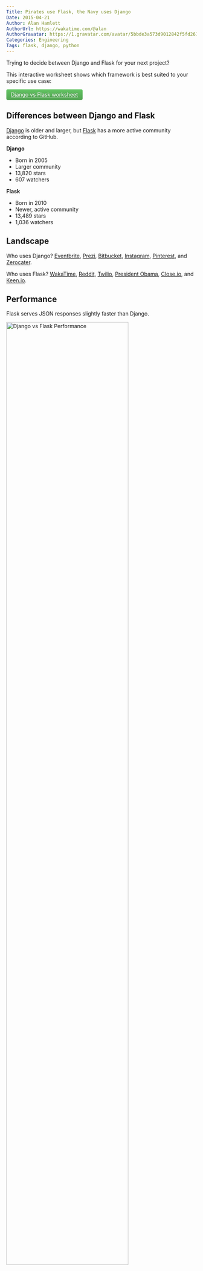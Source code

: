 ```yaml
---
Title: Pirates use Flask, the Navy uses Django
Date: 2015-04-21
Author: Alan Hamlett
AuthorUrl: https://wakatime.com/@alan
AuthorGravatar: https://1.gravatar.com/avatar/5bbde3a573d9012842f5fd261caa0bfe
Categories: Engineering
Tags: flask, django, python
---
```


Trying to decide between Django and Flask for your next project?

This interactive worksheet shows which framework is best suited to your specific use case:

<a href="/django-vs-flask-worksheet" style="color: #ffffff; text-shadow: 0 -1px 0 rgba(0, 0, 0, 0.25); background-color: #5bb75b; background-image: -moz-linear-gradient(top, #62c462, #51a351); background-image: -webkit-gradient(linear, 0 0, 0 100%, from(#62c462), to(#51a351)); background-image: -webkit-linear-gradient(top, #62c462, #51a351); background-image: -o-linear-gradient(top, #62c462, #51a351); background-image: linear-gradient(to bottom, #62c462, #51a351); background-repeat: repeat-x; border-color: #51a351 #51a351 #387038; border-color: rgba(0, 0, 0, 0.1) rgba(0, 0, 0, 0.1) rgba(0, 0, 0, 0.25); display: inline-block; padding: 4px 12px; margin-bottom: 0; font-size: 14px; line-height: 20px; text-align: center; vertical-align: middle; cursor: pointer; -webkit-border-radius: 4px; -moz-border-radius: 4px; border-radius: 4px;">Django vs Flask worksheet</a>

## Differences between Django and Flask

[Django](https://github.com/django/django) is older and larger, but [Flask](https://github.com/mitsuhiko/flask) has a more active community according to GitHub.

**Django**

* Born in 2005
* Larger community
* 13,820 stars
* 607 watchers

**Flask**

* Born in 2010
* Newer, active community
* 13,489 stars
* 1,036 watchers


## Landscape

Who uses Django? [Eventbrite][eventbrite], [Prezi][prezi], [Bitbucket][bitbucket], [Instagram][instagram], [Pinterest][pinterest], and [Zerocater][zerocater].

Who uses Flask? [WakaTime][wakatime], [Reddit][reddit], [Twilio][twilio], [President Obama][obama], [Close.io][closeio], and [Keen.io][keenio].


## Performance

Flask serves JSON responses slightly faster than Django.

<div style="text-align:left;">
  <a href="https://www.techempower.com/benchmarks/" target="_blank"><img src="/static/img/blog/django-vs-flask-performance.png" alt="Django vs Flask Performance" title="Django vs Flask Performance" width="80%" class="img-thumbnail"/></a>
</div>
<br />

However, they are both insignificant when compared to frameworks in other languages.

<div style="text-align:left;">
  <a href="https://www.techempower.com/benchmarks/" target="_blank"><img src="/static/img/blog/django-vs-flask-performance-insignificant.png" alt="Django vs Flask Performance Insignificant" title="Django vs Flask Performance Insignificant" width="70%" class="img-thumbnail"/></a>
</div>
<br />
*The reason to use Django or Flask is to increase dev performance.*

In conclusion, use [this worksheet][worksheet] to see which framework is best suited for your use case.

Pirates use Flask, the Navy uses Django. [WakaTime][wakatime] is a pirate ;)


[worksheet]: https://wakatime.com/django-vs-flask-worksheet
[eventbrite]: http://www.eventbrite.com/
[prezi]: https://prezi.com/
[bitbucket]: https://bitbucket.org/
[instagram]: https://instagram.com/
[pinterest]: https://www.pinterest.com/
[zerocater]: https://zerocater.com/ 
[wakatime]: https://wakatime.com/
[reddit]: http://www.reddit.com/
[twilio]: https://www.twilio.com/
[obama]: http://arstechnica.com/information-technology/2012/11/how-team-obamas-tech-efficiency-left-romney-it-in-dust/
[closeio]: http://close.io/
[keenio]: https://keen.io/
